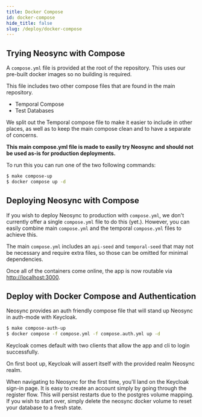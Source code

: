 ```yaml
---
title: Docker Compose
id: docker-compose
hide_title: false
slug: /deploy/docker-compose
---
```


## Trying Neosync with Compose

A `compose.yml` file is provided at the root of the repository. This uses our pre-built docker images so no building is required.

This file includes two other compose files that are found in the main repository.

- Temporal Compose
- Test Databases

We split out the Temporal compose file to make it easier to include in other places, as well as to keep the main compose clean and to have a separate of concerns.

**This main compose.yml file is made to easily try Neosync and should not be used as-is for production deployments.**

To run this you can run one of the two following commands:

```sh
$ make compose-up
$ docker compose up -d
```

## Deploying Neosync with Compose

If you wish to deploy Neosync to production with `compose.yml`, we don't currently offer a single `compose.yml` file to do this (yet.).
However, you can easily combine main `compose.yml` and the temporal `compose.yml` files to achieve this.

The main `compose.yml` includes an `api-seed` and `temporal-seed` that may not be necessary and require extra files, so those can be omitted for minimal dependencies.

Once all of the containers come online, the app is now routable via [http://localhost:3000](http://localhost:3000).

## Deploy with Docker Compose and Authentication

Neosync provides an auth friendly compose file that will stand up Neosync in auth-mode with Keycloak.

```sh
$ make compose-auth-up
$ docker compose -f compose.yml -f compose.auth.yml up -d
```

Keycloak comes default with two clients that allow the app and cli to login successfully.

On first boot up, Keycloak will assert itself with the provided realm Neosync realm.

When navigating to Neosync for the first time, you'll land on the Keycloak sign-in page. It is easy to create an account simply by going through the register flow.
This will persist restarts due to the postgres volume mapping. If you wish to start over, simply delete the neosync docker volume to reset your database to a fresh state.

